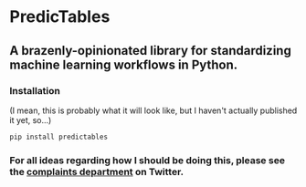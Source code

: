 # PredicTables

## A brazenly-opinionated library for standardizing machine learning workflows in Python.

### Installation

(I mean, this is probably what it will look like, but I haven't actually published it yet, so...)

```bash
pip install predictables
```

### For all ideas regarding how I should be doing this, please see the [complaints department](https://www.twitter.com/realDonaldTrump) on Twitter.